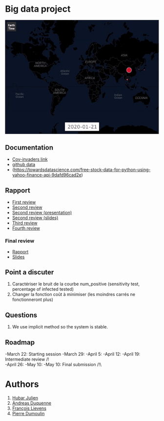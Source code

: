 # Big data project
<p align="center">
  <img src= https://github.com/jhubar/PI/blob/master/img/covid.gif/>
</p>

## Documentation

- [Cov-invaders link](https://jhubar.github.io/PI/)
- [github data](https://github.com/ADelau/proj0016-epidemic-data/)
- (https://towardsdatascience.com/free-stock-data-for-python-using-yahoo-finance-api-9dafd96cad2e)

## Rapport

- [First review](https://www.overleaf.com/1492324357bbbzgzpcwmmv)
- [Second review](https://www.overleaf.com/7656166485styjvppjchjq)
- [Second review (presentation)](https://www.overleaf.com/9598484631drmnqkcdtptm)
- [Second review (slides)](https://docs.google.com/presentation/d/1vitNpYH1wZCm37x9IQqmCacr1mpFP3Ws-LN2bmsNQIU/edit?fbclid=IwAR3Tllvh4Qn8Ztu2WHrLuC2n1oe0clxKboAQxggL7CARIG3NJ3muyu7OsY0#slide=id.ga8ac653453_3_13)
- [Third review](https://www.overleaf.com/4274416223vckwytmnxxjj)
- [Fourth review](https://www.overleaf.com/1153422599pwcwdtxkzntw)
### Final review
- [Rapport](https://www.overleaf.com/6634539638kxcmjzjbptyw)
- [Slides](https://fr.overleaf.com/6876768185djckjctspgwp)

## Point a discuter
1. Caractériser le bruit de la courbe num_positive (sensitivity test, percentage of infected tested)
1. Changer la fonction coût à minimiser (les moindres carrés ne fonctionneront plus)

## Questions
1. We use implicit method so the system is stable.

## Roadmap

-March 22: Starting session 
-March 29:
-April 5:
-April 12:
-April 19: Intermediate review  /!\
-April 26:
-May 10:
-May 10: Final submission /!\


# Authors
1. [Hubar Julien](https://jhubar.github.io)
1. [Andreas Duquenne](https://githut.com/AnDuquenne)
1. [François Lievens](https://github.com/francoislievens)
1. [Pierre Dumoulin](https://github.com/PierreDML)
